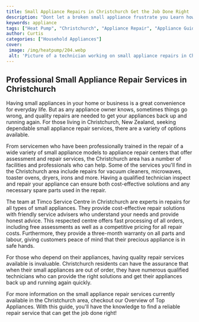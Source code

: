 ```yaml
---
title: Small Appliance Repairs in Christchurch Get the Job Done Right
description: "Dont let a broken small appliance frustrate you Learn how to get your repairs done right with professional help in Christchurch From toasters to food processors get your small appliances working like new"
keywords: appliance
tags: ["Heat Pump", "Christchurch", "Appliance Repair", "Appliance Guide"]
author: Curtis
categories: ["Household Appliances"]
cover: 
 image: /img/heatpump/204.webp
 alt: 'Picture of a technician working on small appliance repairs in Christchurch'
---
```

## Professional Small Appliance Repair Services in Christchurch

Having small appliances in your home or business is a great convenience for everyday life. But as any appliance owner knows, sometimes things go wrong, and quality repairs are needed to get your appliances back up and running again. For those living in Christchurch, New Zealand, seeking dependable small appliance repair services, there are a variety of options available.

From servicemen who have been professionally trained in the repair of a wide variety of small appliance models to appliance repair centers that offer assessment and repair services, the Christchurch area has a number of facilities and professionals who can help. Some of the services you'll find in the Christchurch area include repairs for vacuum cleaners, microwaves, toaster ovens, dryers, irons and more. Having a qualified technician inspect and repair your appliance can ensure both cost-effective solutions and any necessary spare parts used in the repair.

The team at Timco Service Centre in Christchurch are experts in repairs for all types of small appliances. They provide cost-effective repair solutions with friendly service advisers who understand your needs and provide honest advice. This respected centre offers fast processing of all orders, including free assessments as well as a competitive pricing for all repair costs. Furthermore, they provide a three-month warranty on all parts and labour, giving customers peace of mind that their precious appliance is in safe hands.

For those who depend on their appliances, having quality repair services available is invaluable. Christchurch residents can have the assurance that when their small appliances are out of order, they have numerous qualified technicians who can provide the right solutions and get their appliances back up and running again quickly.

For more information on the small appliance repair services currently available in the Christchurch area, checkout our Overview of Top Appliances. With this guide, you'll have the knowledge to find a reliable repair service that can get the job done right!
